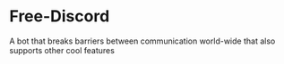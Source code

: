 # Free-Discord
A bot that breaks barriers between communication world-wide that also supports other cool features